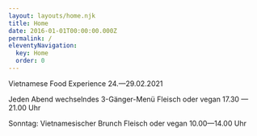 ```yaml
---
layout: layouts/home.njk
title: Home
date: 2016-01-01T00:00:00.000Z
permalink: /
eleventyNavigation:
  key: Home
  order: 0
---
```

Vietnamese Food Experience
24.—29.02.2021

Jeden Abend wechselndes 3-Gänger-Menü
Fleisch oder vegan
17.30 — 21.00 Uhr

Sonntag: Vietnamesischer Brunch
Fleisch oder vegan
10.00—14.00 Uhr